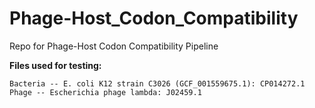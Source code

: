 # Phage-Host_Codon_Compatibility
Repo for Phage-Host Codon Compatibility Pipeline

**Files used for testing:**
    
    Bacteria -- E. coli K12 strain C3026 (GCF_001559675.1): CP014272.1
    Phage -- Escherichia phage lambda: J02459.1
